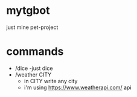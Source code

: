 # mytgbot
just mine pet-project
# commands
- /dice
  -just dice
- /weather CITY
  - in CITY write any city
  - i'm using https://www.weatherapi.com/ api
